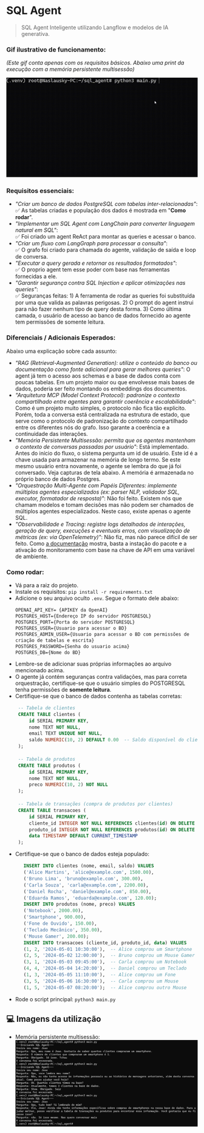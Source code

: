 # SQL Agent
> SQL Agent Inteligente utilizando Langflow e modelos de IA generativa.

### Gif ilustrativo de funcionamento:  
_(Este gif conta apenas com os requisitos básicos. Abaixo uma print da execução com a memória persistente multisessão)_


![til](./docs/sql_agent.gif)

### Requisitos essenciais:
 - _"Criar um banco de dados PostgreSQL com tabelas inter-relacionadas"_:  
    ✅ As tabelas criadas e população dos dados é mostrada em "**Como rodar**".
 - _"Implementar um SQL Agent com LangChain para converter linguagem natural em SQL"_:  
    ✅ Foi criado um agent ReAct para montar as queries e acessar o banco.
 - _"Criar um fluxo com LangGraph para processar a consulta"_:  
    ✅ O grafo foi criado para chamada do agente, validação de saída e loop de conversa.
 - _"Executar a query gerada e retornar os resultados formatados"_:  
    ✅ O proprio agent tem esse poder com base nas ferramentas fornecidas a ele.
 - _"Garantir segurança contra SQL Injection e aplicar otimizações nas queries"_:  
    ✅ Seguranças feitas:
         1) A ferramenta de rodar as queries foi substituída por uma que valida as palavras perigosas.
         2) O prompt do agent instrui para não fazer nenhum tipo de query desta forma.
         3) Como última camada, o usuário de acesso ao banco de dados fornecido ao agente tem permissões de somente leitura.

 ### Diferenciais / Adicionais Esperados:
 Abaixo uma explicação sobre cada assunto:
 - _"RAG (Retrieval-Augmented Generation): utilize o conteúdo do banco ou documentação como fonte adicional para gerar melhores queries"_:
     O agent já tem o acesso aos schemas e a base de dados conta com poucas tabelas. Em um projeto maior ou que envolvesse mais bases de dados, poderia ser feito montando os embeddings dos documentos.
 - _"Arquitetura MCP (Model Context Protocol): padronize o contexto compartilhado entre agentes para garantir coerência e escalabilidade"_:
     Como é um projeto muito simples, o protocolo não fica tão explicito. Porém, toda a conversa está centralizada na estrutura de estado, que serve como o protocolo de padronização do contexto compartilhado entre os diferentes nós do grafo. Isso garante a coerência e a continuidade das interações.
 - _"Memória Persistente Multisessão: permita que os agentes mantenham o contexto de conversas passadas por usuário"_:
     Está implementado. Antes do início do fluxo, o sistema pergunta um id de usuário. Este id é a chave usada para armazenar na memória de longo termo. 
     Se este mesmo usuário entra novamente, o agente se lembra do que já foi conversado. Veja capturas de tela abaixo. A memória é armazenada no próprio banco de dados Postgres.
 - _"Orquestração Multi-Agente com Papéis Diferentes: implemente múltiplos agentes especializados (ex: parser NLP, validador SQL, executor, formatador de resposta)"_:
     Não foi feito. Existem nós que chamam modelos e tomam decisões mas não podem ser chamados de múltiplos agentes especializados. Neste caso, existe apenas o agente SQL.
 - _"Observabilidade e Tracing: registre logs detalhados de interações, geração de query, execuções e eventuais erros, com visualização de métricas (ex: via OpenTelemetry)"_:
     Não fiz, mas não parece difícil de ser feito. Como [a documentação](https://docs.smith.langchain.com/observability/how_to_guides/trace_langchain_with_otel) mostra, basta a instação do pacote
     e a ativação do monitoramento com base na chave de API em uma variável de ambiente.

### Como rodar:
 - Vá para a raiz do projeto.
 - Instale os requisitos:
   ```pip install -r requirements.txt```
 - Adicione o seu arquivo oculto ```.env```. Segue o formato dele abaixo:
   ```   
   OPENAI_API_KEY= {APIKEY da OpenAI}
   POSTGRES_HOST={Endereço IP do servidor POSTGRESQL}
   POSTGRES_PORT={Porta do servidor POSTGRESQL}
   POSTGRES_USER={Usuario para acessar o BD}
   POSTGRES_ADMIN_USER={Usuario para acessar o BD com permissões de criação de tabelas e escrita}
   POSTGRES_PASSWORD={Senha do usuario acima}
   POSTGRES_DB={Nome do BD}
    ```
 - Lembre-se de adicionar suas próprias informações ao arquivo mencionado acima.
 - O agente já contém seguranças contra validações, mas para correta orquestração, certifique-se que o usuário simples do POSTGRESQL tenha permissões de **somente leitura**.
 - Certifique-se que o banco de dados contenha as tabelas corretas:
   ```sql
    -- Tabela de clientes
    CREATE TABLE clientes (
        id SERIAL PRIMARY KEY,
        nome TEXT NOT NULL,
        email TEXT UNIQUE NOT NULL,
        saldo NUMERIC(10, 2) DEFAULT 0.00  -- Saldo disponível do cliente
    );
    
    -- Tabela de produtos
    CREATE TABLE produtos (
        id SERIAL PRIMARY KEY,
        nome TEXT NOT NULL,
        preco NUMERIC(10, 2) NOT NULL
    );
    
    -- Tabela de transações (compra de produtos por clientes)
    CREATE TABLE transacoes (
        id SERIAL PRIMARY KEY,
        cliente_id INTEGER NOT NULL REFERENCES clientes(id) ON DELETE CASCADE,
        produto_id INTEGER NOT NULL REFERENCES produtos(id) ON DELETE SET NULL,
        data TIMESTAMP DEFAULT CURRENT_TIMESTAMP
    );
   ```
 - Certifique-se que o banco de dados esteja populado:
   ```sql
      INSERT INTO clientes (nome, email, saldo) VALUES
      ('Alice Martins', 'alice@example.com', 1500.00),
      ('Bruno Lima', 'bruno@example.com', 300.00),
      ('Carla Souza', 'carla@example.com', 2200.00),
      ('Daniel Rocha', 'daniel@example.com', 850.00),
      ('Eduarda Ramos', 'eduarda@example.com', 120.00);
      INSERT INTO produtos (nome, preco) VALUES
      ('Notebook', 2000.00),
      ('Smartphone', 900.00),
      ('Fone de Ouvido', 150.00),
      ('Teclado Mecânico', 350.00),
      ('Mouse Gamer', 200.00);
      INSERT INTO transacoes (cliente_id, produto_id, data) VALUES
      (1, 2, '2024-05-01 10:30:00'),  -- Alice comprou um Smartphone
      (2, 5, '2024-05-02 12:00:00'),  -- Bruno comprou um Mouse Gamer
      (3, 1, '2024-05-03 09:45:00'),  -- Carla comprou um Notebook
      (4, 4, '2024-05-04 14:20:00'),  -- Daniel comprou um Teclado
      (1, 3, '2024-05-05 11:10:00'),  -- Alice comprou um Fone
      (3, 5, '2024-05-06 16:30:00'),  -- Carla comprou um Mouse
      (1, 5, '2024-05-07 08:20:00');  -- Alice comprou outro Mouse
   ```
- Rode o script principal: ```python3 main.py```

## 💻 Imagens da utilização
- Memória persistente multisessão:
![til](./docs/long_term_memory.jpg)
